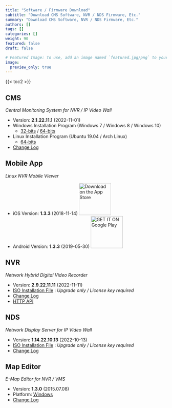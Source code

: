 ```yaml
---
title: "Software / Firmware Download"
subtitle: "Download CMS Software, NVR / NDS Firmware, Etc."
summary: "Download CMS Software, NVR / NDS Firmware, Etc."
authors: []
tags: []
categories: []
weight: 90
featured: false
draft: false

# Featured Image: To use, add an image named `featured.jpg/png` to your page's folder.
image:
  preview_only: true
---
```


{{< toc2 >}}

## CMS

*Central Monitoring System for NVR / IP Video Wall*

- Version: **2.1.22.11.1** (2022-11-01)
- Windows Installation Program (Windows 7 / Windows 8 / Windows 10)
  - [32-bits](https://www.emstone.com/data/cms/cms-2.1.22.11.1-win32-emstone.exe) / [64-bits](https://www.emstone.com/data/cms/cms-2.1.22.11.1-win64-emstone.exe)
- Linux Installation Program (Ubuntu 19.04 / Arch Linux)
  - [64-bits](https://www.emstone.com/data/cms/cms-2.1.22.11.1-linux-x86_64.tar.bz2)
- [Change Log](/docs/cms/changelog/cms21.html)

## Mobile App

*Linux NVR Mobile Viewer*

- iOS Version: **1.3.3** (2018-11-14)
  <a href="https://apps.apple.com/kr/app/linux-nvr-mobile-viewer/id561848768" target="_blank"><img width="100px" src="/img/app-store-badge.png" alt="Download on the App Store" class="d-inline-block py-0 my-2"></a>
- Android Version: **1.3.3** (2019-05-30)
  <a href="https://play.google.com/store/apps/details?id=com.emstone.moview" target="_blank"><img width="100px" src="/img/google-play-badge.png" alt="GET IT ON Google Play" class="d-inline-block py-0 my-2"></a>

## NVR

*Network Hybrid Digital Video Recorder*

- Version: **2.9.22.11.11** (2022-11-11)
- [ISO Installation File](https://www.emstone.com/data/dvr/nvr-2.9.22.11.11-emstone.iso) : *Upgrade only / License key required*
- [Change Log](/docs/dvr/changelog/nvr29.html)
- [HTTP API](/docs/dvr/http/)

## NDS

*Network Display Server for IP Video Wall*

- Version: **1.14.22.10.13** (2022-10-13)
- [ISO Installation File](https://www.emstone.com/data/nds/nds-1.14.22.10.13.iso)
   : *Upgrade only / License key required*
- [Change Log](/docs/nds/ChangeLog.html)

## Map Editor

*E-Map Editor for NVR / VMS*

- Version: **1.3.0** (2015.07.08)
- Platform: [Windows](https://www.emstone.com/data/vms/mapedit/vms-mapedit-1.3.0-win-ia32-20150708.zip)
- [Change Log](https://www.emstone.com/data/https://github.com/nvrsw/mapedit/blob/master/ChangeLog.md)
